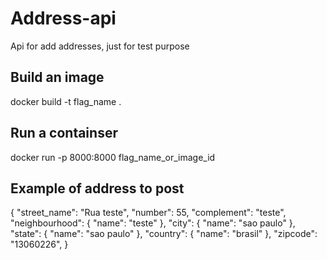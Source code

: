 # Address-api
Api for add addresses, just for test purpose

<h2>
Build an image
</h2>

docker build -t flag_name .

<h2>
Run a containser
</h2>

docker run -p 8000:8000 flag_name_or_image_id

<h2>
Example of address to post
</h2>

{
            "street_name": "Rua teste",
            "number": 55,
            "complement": "teste",
            "neighbourhood": {
                "name": "teste"
            },
            "city": {
                "name": "sao paulo"
            },
            "state": {
                "name": "sao paulo"
            },
            "country": {
                "name": "brasil"
            },
            "zipcode": "13060226",
        }
